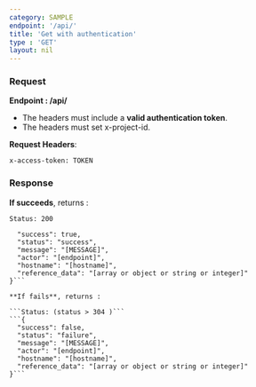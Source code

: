 ```yaml
---
category: SAMPLE
endpoint: '/api/'
title: 'Get with authentication'
type : 'GET'
layout: nil
---
```



### Request

**Endpoint : /api/** 

* The headers must include a **valid authentication token**.
* The headers must set x-project-id.

**Request Headers**: 

```x-project-id: PROJECT_ID 
x-access-token: TOKEN
```

### Response

**If succeeds**, returns : 

```Status: 200```
```{
  "success": true,
  "status": "success",
  "message": "[MESSAGE]",
  "actor": "[endpoint]",
  "hostname": "[hostname]",
  "reference_data": "[array or object or string or integer]"
}```

**If fails**, returns : 

```Status: (status > 304 )```
```{
  "success": false,
  "status": "failure",
  "message": "[MESSAGE]",
  "actor": "[endpoint]",
  "hostname": "[hostname]",
  "reference_data": "[array or object or string or integer]"
}```